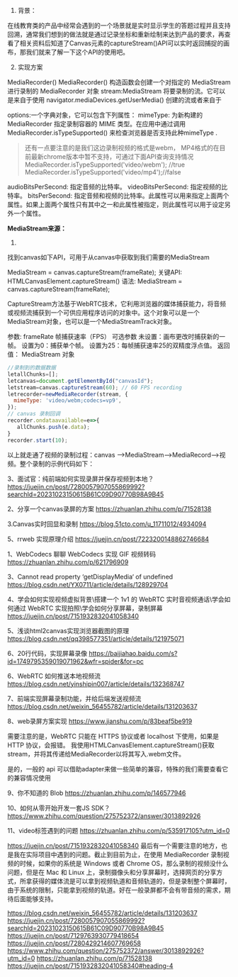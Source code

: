 


1. 背景：

在线教育类的产品中经常会遇到的一个场景就是实时显示学生的答题过程并且支持回溯，通常我们想到的做法就是通过记录坐标和重新绘制来达到产品的要求，再查看了相关资料后知道了Canvas元素的captureStream()API可以实时返回捕捉的画布，那我们就来了解一下这个API的使用吧。

2. 实现方案

MediaRecorder()
MediaRecorder() 构造函数会创建一个对指定的 MediaStream 进行录制的 MediaRecorder 对象
stream:MediaStream 将要录制的流。它可以是来自于使用 navigator.mediaDevices.getUserMedia() 创建的流或者来自于 <audio>, <video> 以及 <canvas>   DOM 元素, 电脑前置摄像头输入。

options:一个字典对象，它可以包含下列属性：
mimeType: 为新构建的 MediaRecorder 指定录制容器的 MIME 类型。在应用中通过调用 MediaRecorder.isTypeSupported() 来检查浏览器是否支持此种mimeType .

> 还有一点要注意的是我们这边录制视频的格式是webm， MP4格式的在目前最新chrome版本中暂不支持，可通过下面API查询支持情况
MediaRecorder.isTypeSupported('video/webm'); //true
MediaRecorder.isTypeSupported('video/mp4');//false


audioBitsPerSecond: 指定音频的比特率。
videoBitsPerSecond: 指定视频的比特率。
bitsPerSecond: 指定音频和视频的比特率。此属性可以用来指定上面两个属性。如果上面两个属性只有其中之一和此属性被指定，则此属性可以用于设定另外一个属性。


**MediaStream来源：**

1. <canvas>

找到canvas如下API，可用于从canvas中获取到我们需要的MediaStream

MediaStream = canvas.captureStream(frameRate);
关键API: HTMLCanvasElement.captureStream()
语法:
​​MediaStream = canvas.captureStream(frameRate);​​

CaptureStream方法基于WebRTC技术，它利用浏览器的媒体捕获能力，将音频或视频流捕获到一个可供应用程序访问的对象中。这个对象可以是一个MediaStream对象，也可以是一个MediaStreamTrack对象。

参数:
frameRate 帧捕获速率（FPS）
可选参数
未设置：画布更改时捕获新的一帧。
设置为0：捕获单个帧。
设置为25：每帧捕获速率25的双精度浮点值。
返回值：
MediaStream 对象

```js
//录制到的数据数据
letallChunks=[];
letcanvas=document.getElementById("canvasId");
letstream=canvas.captureStream(60); // 60 FPS recording
letrecorder=newMediaRecorder(stream, {
  mimeType: 'video/webm;codecs=vp9',
});
// canvas 录制回调
recorder.ondataavailable=e=>{
   allChunks.push(e.data);
}
recorder.start(10);
```

以上就走通了视频的录制过程：canvas —>MediaStream—>MediaRecord—>视频。整个录制的示例代码如下：




3、面试官：纯前端如何实现录屏并保存视频到本地？
https://juejin.cn/post/7280057907055869992?searchId=20231023150615B61C09D90770B98A9B45

2、分享一个canvas录屏的方案
https://zhuanlan.zhihu.com/p/71528138

3.Canvas实时回显和录制
https://blog.51cto.com/u_11711012/4934094





5、rrweb 实现原理介绍
https://juejin.cn/post/7223200148862746684


1、WebCodecs 
聊聊 WebCodecs 实现 GIF 视频转码
https://zhuanlan.zhihu.com/p/621796909




3、Cannot read property ‘getDisplayMedia‘ of undefined
https://blog.csdn.net/YX0711/article/details/128929704

4、学会如何实现视频虚拟背景\搭建一个 1v1 的 WebRTC 实时音视频通话\学会如何通过 WebRTC 实现拍照\学会如何分享屏幕，录制屏幕
https://juejin.cn/post/7151932832041058340

5、浅谈html2canvas实现浏览器截图的原理
https://blog.csdn.net/qq398577351/article/details/121975071

6、20行代码，实现屏幕录像
https://baijiahao.baidu.com/s?id=1749795359019071962&wfr=spider&for=pc

6、WebRTC 如何推送本地视频流
https://blog.csdn.net/yinshipin007/article/details/132368747

7、前端实现屏幕录制功能，并给后端发送视频流
https://blog.csdn.net/weixin_56455782/article/details/131203637

8、web录屏方案实现
https://www.jianshu.com/p/83beaf5be919

需要注意的是，WebRTC 只能在 HTTPS 协议或者 localhost 下使用，如果是 HTTP 协议，会报错。
我使用HTMLCanvasElement.captureStream()获取stream，并将其传递给MediaRecorder以将其写入.webm文件。

 是的，一般的 api 可以借助adapter来做一些简单的兼容，特殊的我们需要查看它的兼容情况使用


9、你不知道的 Blob
https://zhuanlan.zhihu.com/p/146577946


10、如何从零开始开发一套JS SDK？
https://www.zhihu.com/question/275752372/answer/3013892926


11、video标签遇到的问题
https://zhuanlan.zhihu.com/p/535917105?utm_id=0


https://juejin.cn/post/7151932832041058340
最后有一个需要注意的地方，也是我在实际项目中遇到的问题。截止到目前为止，在使用 MediaRecorder 录制视频的时候，如果你的系统是 Windows 或者 Chrome OS，那么录制的视频没什么问题，但是在 Mac 和 Linux 上，录制摄像头和分享屏幕时，选择网页的分享方式，所拿获得的媒体流是可以拿到视频轨道和音频轨道的，但是录制整个屏幕时，由于系统的限制，只能拿到视频的轨道。好在一般录屏都不会有带音频的需求，期待后面能够支持。



https://blog.csdn.net/weixin_56455782/article/details/131203637
https://juejin.cn/post/7280057907055869992?searchId=20231023150615B61C09D90770B98A9B45
https://juejin.cn/post/7129763930779418654
https://juejin.cn/post/7280429214607769658
https://www.zhihu.com/question/275752372/answer/3013892926?utm_id=0
https://zhuanlan.zhihu.com/p/71528138
https://juejin.cn/post/7151932832041058340#heading-4
